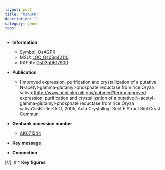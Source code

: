 ```yaml
---
layout: post
title: "OsAGPR"
description: ""
category: genes
tags: 
---
```


* **Information**  
    + Symbol: OsAGPR  
    + MSU: [LOC_Os03g42110](http://rice.plantbiology.msu.edu/cgi-bin/ORF_infopage.cgi?orf=LOC_Os03g42110)  
    + RAPdb: [Os03g0617900](http://rapdb.dna.affrc.go.jp/viewer/gbrowse_details/irgsp1?name=Os03g0617900)  

* **Publication**  
    + [Improved expression, purification and crystallization of a putative N-acetyl-gamma-glutamyl-phosphate reductase from rice Oryza sativa](http://www.ncbi.nlm.nih.gov/pubmed?term=Improved expression, purification and crystallization of a putative N-acetyl-gamma-glutamyl-phosphate reductase from rice Oryza sativa%5BTitle%5D), 2005, Acta Crystallogr Sect F Struct Biol Cryst Commun.

* **Genbank accession number**  
    + [AK071544](http://www.ncbi.nlm.nih.gov/nuccore/AK071544)

* **Key message**  

* **Connection**  

[//]: # * **Key figures**  


